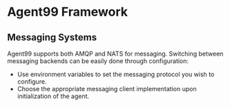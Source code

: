 # Agent99 Framework

## Messaging Systems

Agent99 supports both AMQP and NATS for messaging. Switching between messaging backends can be easily done through configuration:

- Use environment variables to set the messaging protocol you wish to configure.
- Choose the appropriate messaging client implementation upon initialization of the agent.
